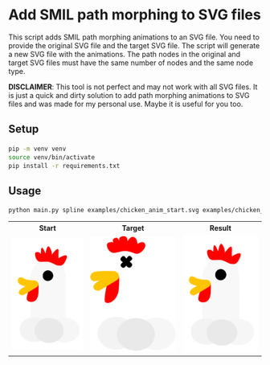 # Add SMIL path morphing to SVG files

This script adds SMIL path morphing animations to an SVG file. You need to provide the original SVG file and the target SVG file. The script will generate a new SVG file with the animations. The path nodes in the original and target SVG files must have the same number of nodes and the same node type.

**DISCLAIMER**: This tool is not perfect and may not work with all SVG files. It is just a quick and dirty solution to add path morphing animations to SVG files and was made for my personal use. Maybe it is useful for you too.

## Setup

```bash
pip -m venv venv
source venv/bin/activate
pip install -r requirements.txt
```

## Usage

```bash
python main.py spline examples/chicken_anim_start.svg examples/chicken_anim_target.svg --output examples/animated_chicken.svg --repeat-count indefinite --duration 2s
```

<table>
  <tr>
    <th>Start</th>
    <th>Target</th>
    <th>Result</th>
  </tr>
  <tr>
    <td><img src="https://github.com/niklasr22/simple_svg_morphing/blob/main/examples/chicken_anim_start.svg" alt="Start SVG"/></td>
    <td><img src="https://github.com/niklasr22/simple_svg_morphing/blob/main/examples/chicken_anim_target.svg" alt="Target SVG"/></td>
    <td><img src="https://github.com/niklasr22/simple_svg_morphing/blob/main/examples/animated_chicken.svg" alt="Animated SVG"/></td>
  </tr>
</table>
